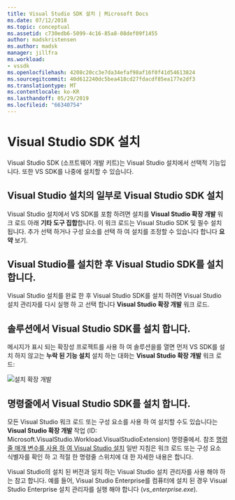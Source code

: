 ```yaml
---
title: Visual Studio SDK 설치 | Microsoft Docs
ms.date: 07/12/2018
ms.topic: conceptual
ms.assetid: c730edb6-5099-4c16-85a8-08def09f1455
author: madskristensen
ms.author: madsk
manager: jillfra
ms.workload:
- vssdk
ms.openlocfilehash: 4208c20cc3e7da34efaf98af16f0f41d54613824
ms.sourcegitcommit: 40d612240dc5bea418cd27fdacdf85ea177e2df3
ms.translationtype: MT
ms.contentlocale: ko-KR
ms.lasthandoff: 05/29/2019
ms.locfileid: "66340754"
---
```

# <a name="install-the-visual-studio-sdk"></a>Visual Studio SDK 설치

Visual Studio SDK (소프트웨어 개발 키트)는 Visual Studio 설치에서 선택적 기능입니다. 또한 VS SDK를 나중에 설치할 수 있습니다.

## <a name="install-the-visual-studio-sdk-as-part-of-a-visual-studio-installation"></a>Visual Studio 설치의 일부로 Visual Studio SDK 설치

Visual Studio 설치에서 VS SDK를 포함 하려면 설치를 **Visual Studio 확장 개발** 워크 로드 아래 **기타 도구 집합**합니다. 이 워크 로드는 Visual Studio SDK 및 필수 설치 됩니다. 추가 선택 하거나 구성 요소를 선택 하 여 설치를 조정할 수 있습니다 합니다 **요약** 보기.

## <a name="install-the-visual-studio-sdk-after-installing-visual-studio"></a>Visual Studio를 설치한 후 Visual Studio SDK를 설치 합니다.

Visual Studio 설치를 완료 한 후 Visual Studio SDK를 설치 하려면 Visual Studio 설치 관리자를 다시 실행 하 고 선택 합니다 **Visual Studio 확장 개발** 워크 로드.

## <a name="install-the-visual-studio-sdk-from-a-solution"></a>솔루션에서 Visual Studio SDK를 설치 합니다.

메시지가 표시 되는 확장성 프로젝트를 사용 하 여 솔루션을를 열면 먼저 VS SDK를 설치 하지 않고는 **누락 된 기능 설치** 설치 하는 대화는 **Visual Studio 확장 개발** 워크 로드:

![설치 확장 개발](../extensibility/media/install-extension-development.png "설치 확장 개발")

## <a name="install-the-visual-studio-sdk-from-the-command-line"></a>명령줄에서 Visual Studio SDK를 설치 합니다.

모든 Visual Studio 워크 로드 또는 구성 요소를 사용 하 여 설치할 수도 있습니다는 **Visual Studio 확장 개발** 작업 (ID: Microsoft.VisualStudio.Workload.VisualStudioExtension) 명령줄에서. 참조 [명령줄 매개 변수를 사용 하 여 Visual Studio 설치](../install/use-command-line-parameters-to-install-visual-studio.md) 일반 지침은 워크 로드 또는 구성 요소 식별자를 확인 하 고 적절 한 명령줄 스위치에 대 한 자세한 내용은 합니다.

Visual Studio의 설치 된 버전과 일치 하는 Visual Studio 설치 관리자를 사용 해야 하는 참고 합니다. 예를 들어, Visual Studio Enterprise를 컴퓨터에 설치 된 경우 Visual Studio Enterprise 설치 관리자를 실행 해야 합니다 (*vs_enterprise.exe*).